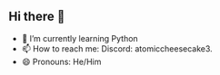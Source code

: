 ## Hi there 👋

- 🌱 I’m currently learning Python
- 📫 How to reach me: Discord: atomiccheesecake3.
- 😄 Pronouns: He/Him
